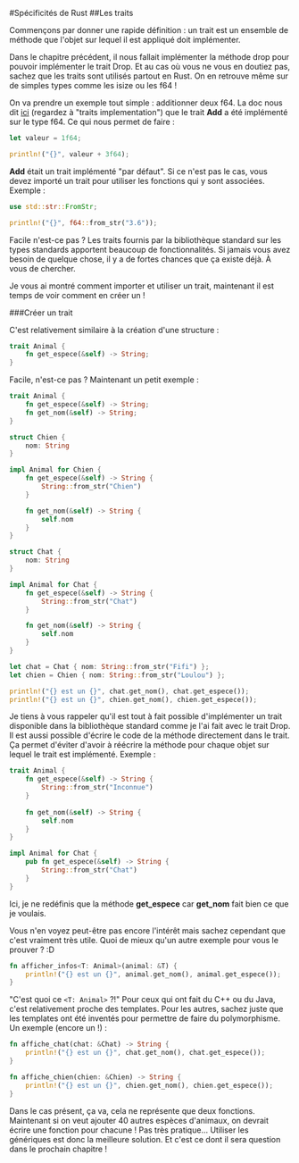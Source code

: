 #Spécificités de Rust
##Les traits

Commençons par donner une rapide définition : un trait est un ensemble de méthode que l'objet sur lequel il est appliqué doit implémenter.

Dans le chapitre précédent, il nous fallait implémenter la méthode drop pour pouvoir implémenter le trait Drop. Et au cas où vous ne vous en doutiez pas, sachez que les traits sont utilisés partout en Rust. On en retrouve même sur de simples types comme les isize ou les f64 !

On va prendre un exemple tout simple : additionner deux f64. La doc nous dit [ici](https://doc.rust-lang.org/nightly/std/primitive.f64.html) (regardez à "traits implementation") que le trait __Add__ a été implémenté sur le type f64. Ce qui nous permet de faire :

```Rust
let valeur = 1f64;

println!("{}", valeur + 3f64);
```

__Add__ était un trait implémenté "par défaut". Si ce n'est pas le cas, vous devez importé un trait pour utiliser les fonctions qui y sont associées. Exemple :

```Rust
use std::str::FromStr;

println!("{}", f64::from_str("3.6"));
```

Facile n'est-ce pas ? Les traits fournis par la bibliothèque standard sur les types standards apportent beaucoup de fonctionnalités. Si jamais vous avez besoin de quelque chose, il y a de fortes chances que ça existe déjà. À vous de chercher.

Je vous ai montré comment importer et utiliser un trait, maintenant il est temps de voir comment en créer un !

###Créer un trait

C'est relativement similaire à la création d'une structure :

```Rust
trait Animal {
    fn get_espece(&self) -> String;
}
```

Facile, n'est-ce pas ? Maintenant un petit exemple :

```Rust
trait Animal {
    fn get_espece(&self) -> String;
    fn get_nom(&self) -> String;
}

struct Chien {
    nom: String
}

impl Animal for Chien {
    fn get_espece(&self) -> String {
        String::from_str("Chien")
    }

    fn get_nom(&self) -> String {
        self.nom
    }
}

struct Chat {
    nom: String
}

impl Animal for Chat {
    fn get_espece(&self) -> String {
        String::from_str("Chat")
    }

    fn get_nom(&self) -> String {
        self.nom
    }
}

let chat = Chat { nom: String::from_str("Fifi") };
let chien = Chien { nom: String::from_str("Loulou") };

println!("{} est un {}", chat.get_nom(), chat.get_espece());
println!("{} est un {}", chien.get_nom(), chien.get_espece());
```

Je tiens à vous rappeler qu'il est tout à fait possible d'implémenter un trait disponible dans la bibliothèque standard comme je l'ai fait avec le trait Drop.
Il est aussi possible d'écrire le code de la méthode directement dans le trait. Ça permet d'éviter d'avoir à réécrire la méthode pour chaque objet sur lequel le trait est implémenté. Exemple :

```Rust
trait Animal {
    fn get_espece(&self) -> String {
        String::from_str("Inconnue")
    }
    
    fn get_nom(&self) -> String {
        self.nom
    }
}

impl Animal for Chat {
    pub fn get_espece(&self) -> String {
        String::from_str("Chat")
    }
}
```

Ici, je ne redéfinis que la méthode __get_espece__ car __get_nom__ fait bien ce que je voulais.

Vous n'en voyez peut-être pas encore l'intérêt mais sachez cependant que c'est vraiment très utile. Quoi de mieux qu'un autre exemple pour vous le prouver ? :D

```Rust
fn afficher_infos<T: Animal>(animal: &T) {
    println!("{} est un {}", animal.get_nom(), animal.get_espece());
}
```

"C'est quoi ce ``<T: Animal>`` ?!"
Pour ceux qui ont fait du C++ ou du Java, c'est relativement proche des templates. Pour les autres, sachez juste que les templates ont été inventés pour permettre de faire du polymorphisme. Un exemple (encore un !) :

```Rust
fn affiche_chat(chat: &Chat) -> String {
    println!("{} est un {}", chat.get_nom(), chat.get_espece());
}

fn affiche_chien(chien: &Chien) -> String {
    println!("{} est un {}", chien.get_nom(), chien.get_espece());
}
```

Dans le cas présent, ça va, cela ne représente que deux fonctions. Maintenant si on veut ajouter 40 autres espèces d'animaux, on devrait écrire une fonction pour chacune ! Pas très pratique... Utiliser les génériques est donc la meilleure solution. Et c'est ce dont il sera question dans le prochain chapitre !
